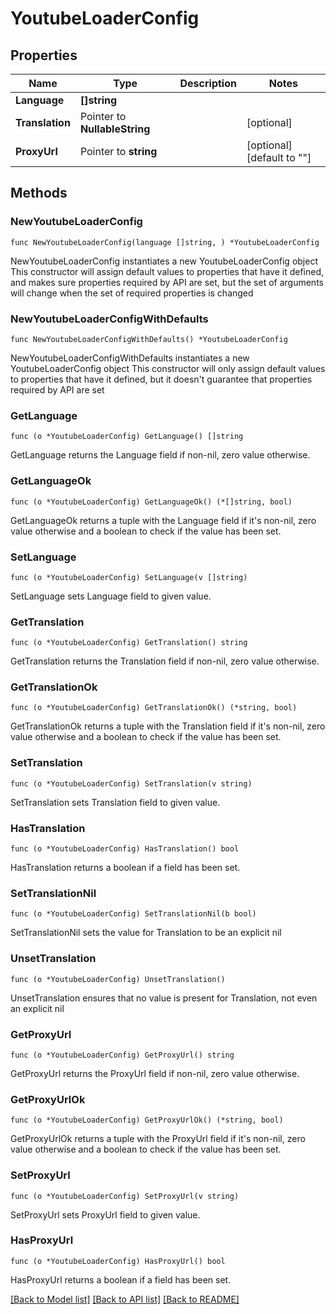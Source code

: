 # YoutubeLoaderConfig

## Properties

Name | Type | Description | Notes
------------ | ------------- | ------------- | -------------
**Language** | **[]string** |  | 
**Translation** | Pointer to **NullableString** |  | [optional] 
**ProxyUrl** | Pointer to **string** |  | [optional] [default to ""]

## Methods

### NewYoutubeLoaderConfig

`func NewYoutubeLoaderConfig(language []string, ) *YoutubeLoaderConfig`

NewYoutubeLoaderConfig instantiates a new YoutubeLoaderConfig object
This constructor will assign default values to properties that have it defined,
and makes sure properties required by API are set, but the set of arguments
will change when the set of required properties is changed

### NewYoutubeLoaderConfigWithDefaults

`func NewYoutubeLoaderConfigWithDefaults() *YoutubeLoaderConfig`

NewYoutubeLoaderConfigWithDefaults instantiates a new YoutubeLoaderConfig object
This constructor will only assign default values to properties that have it defined,
but it doesn't guarantee that properties required by API are set

### GetLanguage

`func (o *YoutubeLoaderConfig) GetLanguage() []string`

GetLanguage returns the Language field if non-nil, zero value otherwise.

### GetLanguageOk

`func (o *YoutubeLoaderConfig) GetLanguageOk() (*[]string, bool)`

GetLanguageOk returns a tuple with the Language field if it's non-nil, zero value otherwise
and a boolean to check if the value has been set.

### SetLanguage

`func (o *YoutubeLoaderConfig) SetLanguage(v []string)`

SetLanguage sets Language field to given value.


### GetTranslation

`func (o *YoutubeLoaderConfig) GetTranslation() string`

GetTranslation returns the Translation field if non-nil, zero value otherwise.

### GetTranslationOk

`func (o *YoutubeLoaderConfig) GetTranslationOk() (*string, bool)`

GetTranslationOk returns a tuple with the Translation field if it's non-nil, zero value otherwise
and a boolean to check if the value has been set.

### SetTranslation

`func (o *YoutubeLoaderConfig) SetTranslation(v string)`

SetTranslation sets Translation field to given value.

### HasTranslation

`func (o *YoutubeLoaderConfig) HasTranslation() bool`

HasTranslation returns a boolean if a field has been set.

### SetTranslationNil

`func (o *YoutubeLoaderConfig) SetTranslationNil(b bool)`

 SetTranslationNil sets the value for Translation to be an explicit nil

### UnsetTranslation
`func (o *YoutubeLoaderConfig) UnsetTranslation()`

UnsetTranslation ensures that no value is present for Translation, not even an explicit nil
### GetProxyUrl

`func (o *YoutubeLoaderConfig) GetProxyUrl() string`

GetProxyUrl returns the ProxyUrl field if non-nil, zero value otherwise.

### GetProxyUrlOk

`func (o *YoutubeLoaderConfig) GetProxyUrlOk() (*string, bool)`

GetProxyUrlOk returns a tuple with the ProxyUrl field if it's non-nil, zero value otherwise
and a boolean to check if the value has been set.

### SetProxyUrl

`func (o *YoutubeLoaderConfig) SetProxyUrl(v string)`

SetProxyUrl sets ProxyUrl field to given value.

### HasProxyUrl

`func (o *YoutubeLoaderConfig) HasProxyUrl() bool`

HasProxyUrl returns a boolean if a field has been set.


[[Back to Model list]](../README.md#documentation-for-models) [[Back to API list]](../README.md#documentation-for-api-endpoints) [[Back to README]](../README.md)


